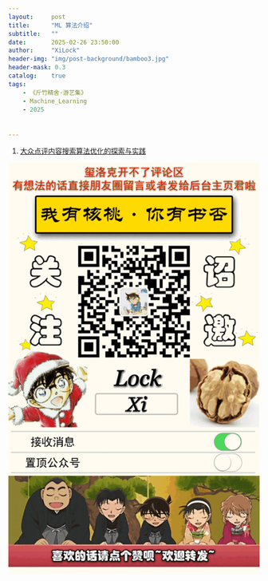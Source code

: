 ```yaml
---
layout:     post
title:      "ML 算法介绍"
subtitle:   ""
date:       2025-02-26 23:50:00
author:     "XiLock"
header-img: "img/post-background/bamboo3.jpg"
header-mask: 0.3
catalog:    true
tags:
    - 《斤竹精舍·游艺集》
    - Machine_Learning 
    - 2025


---
```


1. [大众点评内容搜索算法优化的探索与实践](https://tech.meituan.com/2024/03/21/content-search-algorithm-optimization.html)


![](/img/wc-tail.GIF)

